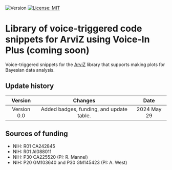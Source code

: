 ![Version](https://img.shields.io/static/v1?label=arviz-voice-in&message=0.0&color=brightcolor)
[![License: MIT](https://img.shields.io/badge/License-MIT-blue.svg)](https://opensource.org/licenses/MIT)


# Library of voice-triggered code snippets for ArviZ using Voice-In Plus (coming soon)

Voice-triggered snippets for the [ArviZ](https://www.arviz.org/en/latest/) library that supports making plots for Bayesian data analysis.


## Update history

|Version      | Changes                                                                                                                                    | Date                 |
|:-----------:|:------------------------------------------------------------------------------------------------------------------------------------------:|:--------------------:|
| Version 0.0 |   Added badges, funding, and update table.                                                                                                 | 2024 May 29          |

## Sources of funding

- NIH: R01 CA242845
- NIH: R01 AI088011
- NIH: P30 CA225520 (PI: R. Mannel)
- NIH: P20 GM103640 and P30 GM145423 (PI: A. West)
